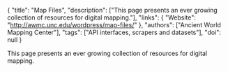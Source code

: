 {
  "title": "Map Files",
  "description": ["This page presents an ever growing collection of resources for digital mapping."],
  "links": {
    "Website": "http://awmc.unc.edu/wordpress/map-files/"
  },
  "authors": ["Ancient World Mapping Center"],
  "tags": ["API interfaces, scrapers and datasets"],
  "doi": null
}

<!-- Generated by csv2md.R – do not edit by hand -->

This page presents an ever growing collection of resources for digital mapping.